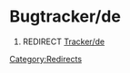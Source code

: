 # Bugtracker/de
1.  REDIRECT [Tracker/de](Tracker/de.md)



[Category:Redirects](Category:Redirects.md)
